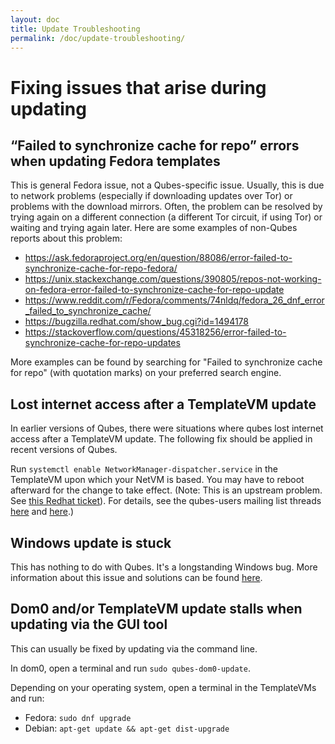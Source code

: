 ```yaml
---
layout: doc
title: Update Troubleshooting
permalink: /doc/update-troubleshooting/
---
```


# Fixing issues that arise during updating #



## “Failed to synchronize cache for repo” errors when updating Fedora templates ##

This is general Fedora issue, not a Qubes-specific issue.
Usually, this is due to network problems (especially if downloading updates over Tor) or problems with the download mirrors.
Often, the problem can be resolved by trying again on a different connection (a different Tor circuit, if using Tor) or waiting and trying again later.
Here are some examples of non-Qubes reports about this problem:

 - <https://ask.fedoraproject.org/en/question/88086/error-failed-to-synchronize-cache-for-repo-fedora/>
 - <https://unix.stackexchange.com/questions/390805/repos-not-working-on-fedora-error-failed-to-synchronize-cache-for-repo-update>
 - <https://www.reddit.com/r/Fedora/comments/74nldq/fedora_26_dnf_error_failed_to_synchronize_cache/>
 - <https://bugzilla.redhat.com/show_bug.cgi?id=1494178>
 - <https://stackoverflow.com/questions/45318256/error-failed-to-synchronize-cache-for-repo-updates>

More examples can be found by searching for "Failed to synchronize cache for repo" (with quotation marks) on your preferred search engine.

## Lost internet access after a TemplateVM update ##

In earlier versions of Qubes, there were situations where qubes lost internet access after a TemplateVM update. The following fix should be applied in recent versions of Qubes. 

Run `systemctl enable NetworkManager-dispatcher.service` in the TemplateVM upon which your NetVM is based. 
You may have to reboot afterward for the change to take effect. 
(Note: This is an upstream problem. See [this Redhat ticket](https://bugzilla.redhat.com/show_bug.cgi?id=974811)). 
For details, see the qubes-users mailing list threads [here](https://groups.google.com/d/topic/qubes-users/xPLGsAJiDW4/discussion) and [here](https://groups.google.com/d/topic/qubes-users/uN9G8hjKrGI/discussion).)

## Windows update is stuck ##

This has nothing to do with Qubes. 
It's a longstanding Windows bug.
More information about this issue and solutions can be found [here](https://superuser.com/questions/951960/windows-7-sp1-windows-update-stuck-checking-for-updates).

## Dom0 and/or TemplateVM update stalls when updating via the GUI tool

This can usually be fixed by updating via the command line.

In dom0, open a terminal and run `sudo qubes-dom0-update`.

Depending on your operating system, open a terminal in the TemplateVMs and run:
* Fedora: `sudo dnf upgrade`
* Debian: `apt-get update && apt-get dist-upgrade`


